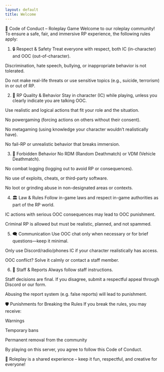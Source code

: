 ```yaml
---
layout: default
title: Welcome
---
```

📜 Code of Conduct – Roleplay Game
Welcome to our roleplay community! To ensure a safe, fair, and immersive RP experience, the following rules apply:

1. 🔒 Respect & Safety
Treat everyone with respect, both IC (in-character) and OOC (out-of-character).

Discrimination, hate speech, bullying, or inappropriate behavior is not tolerated.

Do not make real-life threats or use sensitive topics (e.g., suicide, terrorism) in or out of RP.

2. 🧠 RP Quality & Behavior
Stay in character (IC) while playing, unless you clearly indicate you are talking OOC.

Use realistic and logical actions that fit your role and the situation.

No powergaming (forcing actions on others without their consent).

No metagaming (using knowledge your character wouldn’t realistically have).

No fail-RP or unrealistic behavior that breaks immersion.

3. 🛑 Forbidden Behavior
No RDM (Random Deathmatch) or VDM (Vehicle Deathmatch).

No combat logging (logging out to avoid RP or consequences).

No use of exploits, cheats, or third-party software.

No loot or grinding abuse in non-designated areas or contexts.

4. 🏛️ Law & Rules
Follow in-game laws and respect in-game authorities as part of the RP world.

IC actions with serious OOC consequences may lead to OOC punishment.

Criminal RP is allowed but must be realistic, planned, and not spammed.

5. 🗨️ Communication
Use OOC chat only when necessary or for brief questions—keep it minimal.

Only use Discord/radio/phones IC if your character realistically has access.

OOC conflict? Solve it calmly or contact a staff member.

6. 👮 Staff & Reports
Always follow staff instructions.

Staff decisions are final. If you disagree, submit a respectful appeal through Discord or our form.

Abusing the report system (e.g. false reports) will lead to punishment.

🛡️ Punishments for Breaking the Rules
If you break the rules, you may receive:

Warnings

Temporary bans

Permanent removal from the community

By playing on this server, you agree to follow this Code of Conduct.

🧩 Roleplay is a shared experience – keep it fun, respectful, and creative for everyone!

